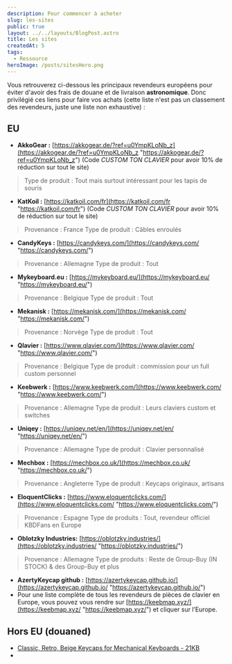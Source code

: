 ```yaml
---
description: Pour commencer à acheter
slug: les-sites
public: true
layout: ../../layouts/BlogPost.astro
title: Les sites
createdAt: 5
tags:
  - Ressource
heroImage: /posts/sitesHero.png
---
```



Vous retrouverez ci-dessous les principaux revendeurs européens pour éviter d'avoir des frais de douane et de livraison **astronomique**. Donc privilégié ces liens pour faire vos achats (cette liste n'est pas un classement des revendeurs, juste une liste non exhaustive) :

## EU

- **AkkoGear :** [https://akkogear.de/?ref=u0YmpKLoNb_z](https://akkogear.de/?ref=u0YmpKLoNb_z "https://akkogear.de/?ref=u0YmpKLoNb_z") (Code _CUSTOM TON CLAVIER_ pour avoir 10% de réduction sur tout le site)
> Type de produit : Tout mais surtout intéressant pour les tapis de souris

- **KatKoil :** [https://katkoil.com/fr](https://katkoil.com/fr "https://katkoil.com/fr") (Code _CUSTOM TON CLAVIER_ pour avoir 10% de réduction sur tout le site)
> Provenance : France
> Type de produit : Câbles enroulés

- **CandyKeys :** [https://candykeys.com/](https://candykeys.com/ "https://candykeys.com/")
> Provenance : Allemagne
> Type de produit : Tout

- **Mykeyboard.eu :** [https://mykeyboard.eu/](https://mykeyboard.eu/ "https://mykeyboard.eu/") 
> Provenance : Belgique
> Type de produit : Tout

- **Mekanisk :** [https://mekanisk.com/](https://mekanisk.com/ "https://mekanisk.com/")
> Provenance : Norvège
> Type de produit : Tout

- **Qlavier :** [https://www.qlavier.com/](https://www.qlavier.com/ "https://www.qlavier.com/")
> Provenance : Belgique
> Type de produit : commission pour un full custom personnel

- **Keebwerk :** [https://www.keebwerk.com/](https://www.keebwerk.com/ "https://www.keebwerk.com/")
> Provenance : Allemagne
> Type de produit : Leurs claviers custom et switches

- **Uniqey :** [https://uniqey.net/en/](https://uniqey.net/en/ "https://uniqey.net/en/")
> Provenance : Allemagne
> Type de produit : Clavier personnalisé

- **Mechbox :** [https://mechbox.co.uk/](https://mechbox.co.uk/ "https://mechbox.co.uk/")
> Provenance : Angleterre
> Type de produit : Keycaps originaux, artisans

- **EloquentClicks :** [https://www.eloquentclicks.com/](https://www.eloquentclicks.com/ "https://www.eloquentclicks.com/")
> Provenance : Espagne
> Type de produits : Tout, revendeur officiel KBDFans en Europe

- **Oblotzky Industries:** [https://oblotzky.industries/](https://oblotzky.industries/ "https://oblotzky.industries/")
> Provenance : Allemagne
> Type de produits : Reste de Group-Buy (IN STOCK) & des Group-Buy et plus

- **AzertyKeycap github :** [https://azertykeycap.github.io/](https://azertykeycap.github.io/ "https://azertykeycap.github.io/")
- Pour une liste complète de tous les revendeurs de pièces de clavier en Europe, vous pouvez vous rendre sur [https://keebmap.xyz/](https://keebmap.xyz/ "https://keebmap.xyz/") et cliquer sur l’Europe.

## Hors EU (douaned)

- [Classic, Retro, Beige Keycaps for Mechanical Keyboards - 21KB](https://21kb.com/)
- 